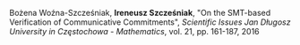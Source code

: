 Bożena Woźna-Szcześniak, **Ireneusz Szcześniak**, "On the SMT-based
Verification of Communicative Commitments", *Scientific Issues Jan
Długosz University in Częstochowa - Mathematics*, vol. 21,
pp. 161-187, 2016
